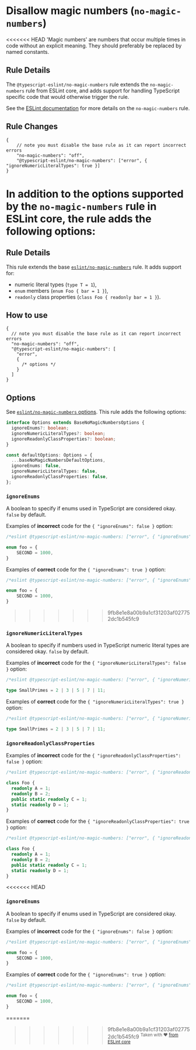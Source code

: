 # Disallow magic numbers (`no-magic-numbers`)

<<<<<<< HEAD
'Magic numbers' are numbers that occur multiple times in code without an explicit meaning.
They should preferably be replaced by named constants.

## Rule Details

The `@typescript-eslint/no-magic-numbers` rule extends the `no-magic-numbers` rule from ESLint core, and adds support for handling TypeScript specific code that would otherwise trigger the rule.

See the [ESLint documentation](https://eslint.org/docs/rules/no-magic-numbers) for more details on the `no-magic-numbers` rule.

## Rule Changes

```cjson
{
    // note you must disable the base rule as it can report incorrect errors
    "no-magic-numbers": "off",
    "@typescript-eslint/no-magic-numbers": ["error", { "ignoreNumericLiteralTypes": true }]
}
```

In addition to the options supported by the `no-magic-numbers` rule in ESLint core, the rule adds the following options:
=======
## Rule Details

This rule extends the base [`eslint/no-magic-numbers`](https://eslint.org/docs/rules/no-magic-numbers) rule.
It adds support for:

- numeric literal types (`type T = 1`),
- `enum` members (`enum Foo { bar = 1 }`),
- `readonly` class properties (`class Foo { readonly bar = 1 }`).

## How to use

```jsonc
{
  // note you must disable the base rule as it can report incorrect errors
  "no-magic-numbers": "off",
  "@typescript-eslint/no-magic-numbers": [
    "error",
    {
      /* options */
    }
  ]
}
```

## Options

See [`eslint/no-magic-numbers` options](https://eslint.org/docs/rules/no-magic-numbers#options).
This rule adds the following options:

```ts
interface Options extends BaseNoMagicNumbersOptions {
  ignoreEnums?: boolean;
  ignoreNumericLiteralTypes?: boolean;
  ignoreReadonlyClassProperties?: boolean;
}

const defaultOptions: Options = {
  ...baseNoMagicNumbersDefaultOptions,
  ignoreEnums: false,
  ignoreNumericLiteralTypes: false,
  ignoreReadonlyClassProperties: false,
};
```

### `ignoreEnums`

A boolean to specify if enums used in TypeScript are considered okay. `false` by default.

Examples of **incorrect** code for the `{ "ignoreEnums": false }` option:

```ts
/*eslint @typescript-eslint/no-magic-numbers: ["error", { "ignoreEnums": false }]*/

enum foo = {
    SECOND = 1000,
}
```

Examples of **correct** code for the `{ "ignoreEnums": true }` option:

```ts
/*eslint @typescript-eslint/no-magic-numbers: ["error", { "ignoreEnums": true }]*/

enum foo = {
    SECOND = 1000,
}
```
>>>>>>> 9fb8e1e8a00b9a1cf31203af027752dc1b545fc9

### `ignoreNumericLiteralTypes`

A boolean to specify if numbers used in TypeScript numeric literal types are considered okay. `false` by default.

Examples of **incorrect** code for the `{ "ignoreNumericLiteralTypes": false }` option:

```ts
/*eslint @typescript-eslint/no-magic-numbers: ["error", { "ignoreNumericLiteralTypes": false }]*/

type SmallPrimes = 2 | 3 | 5 | 7 | 11;
```

Examples of **correct** code for the `{ "ignoreNumericLiteralTypes": true }` option:

```ts
/*eslint @typescript-eslint/no-magic-numbers: ["error", { "ignoreNumericLiteralTypes": true }]*/

type SmallPrimes = 2 | 3 | 5 | 7 | 11;
```

### `ignoreReadonlyClassProperties`

Examples of **incorrect** code for the `{ "ignoreReadonlyClassProperties": false }` option:

```ts
/*eslint @typescript-eslint/no-magic-numbers: ["error", { "ignoreReadonlyClassProperties": false }]*/

class Foo {
  readonly A = 1;
  readonly B = 2;
  public static readonly C = 1;
  static readonly D = 1;
}
```

Examples of **correct** code for the `{ "ignoreReadonlyClassProperties": true }` option:

```ts
/*eslint @typescript-eslint/no-magic-numbers: ["error", { "ignoreReadonlyClassProperties": true }]*/

class Foo {
  readonly A = 1;
  readonly B = 2;
  public static readonly C = 1;
  static readonly D = 1;
}
```

<<<<<<< HEAD
### `ignoreEnums`

A boolean to specify if enums used in TypeScript are considered okay. `false` by default.

Examples of **incorrect** code for the `{ "ignoreEnums": false }` option:

```ts
/*eslint @typescript-eslint/no-magic-numbers: ["error", { "ignoreEnums": false }]*/

enum foo = {
    SECOND = 1000,
}
```

Examples of **correct** code for the `{ "ignoreEnums": true }` option:

```ts
/*eslint @typescript-eslint/no-magic-numbers: ["error", { "ignoreEnums": true }]*/

enum foo = {
    SECOND = 1000,
}
```

=======
>>>>>>> 9fb8e1e8a00b9a1cf31203af027752dc1b545fc9
<sup>Taken with ❤️ [from ESLint core](https://github.com/eslint/eslint/blob/master/docs/rules/no-magic-numbers.md)</sup>
